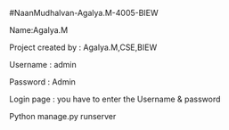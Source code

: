 #NaanMudhalvan-Agalya.M-4005-BIEW

Name:Agalya.M

Project created by : Agalya.M,CSE,BIEW

Username : admin

Password : Admin

Login page : you have to enter the Username & password

Python manage.py runserver
